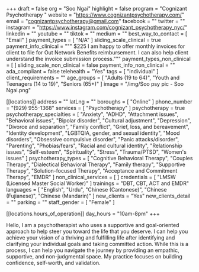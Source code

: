 +++
draft = false
org = "Soo Ngai"
highlight = false
program = "Cognizant Psychotherapy  "
website = "https://www.cognizantpsychotherapy.com/"
email = "cognizantpsychotherapy@gmail.com"
facebook = ""
twitter = ""
instagram = "https://www.instagram.com/cognizant_psychotherapy_nyc/"
linkedin = ""
youtube = ""
tiktok = ""
medium = ""
best_way_to_contact = [ "Email" ]
payment_types = [ "N/A" ]
sliding_scale_clinical = true
payment_info_clinical = """
$225
I am happy to offer monthly invoices for client to file for Out Network Benefits reimbursement. I can also help client understand the invoice submission process."""
payment_types_non_clinical = [ ]
sliding_scale_non_clinical = false
payment_info_non_clinical = ""
ada_compliant = false
telehealth = "Yes"
tags = [ "individual" ]
client_requirements = ""
age_groups = [
  "Adults (19 to 64)",
  "Youth and Teenagers (14 to 19)",
  "Seniors (65+)"
]
image = "/img/Soo psy pic - Soo Ngai.png"

[[locations]]
address = ""
latLng = ""
boroughs = [ "Online" ]
phone_number = "(929) 955-1368"
services = [ "Psychotherapy" ]
psychotherapy = true
psychotherapy_specialties = [
  "Anxiety",
  "ADHD",
  "Attachment issues",
  "Behavioral issues",
  "Bipolar disorder",
  "Cultural adjustment",
  "Depression",
  "Divorce and separation",
  "Family conflict",
  "Grief, loss, and bereavement",
  "Identity development",
  "LGBTQIA, gender, and sexual identity",
  "Mood disorders",
  "Obsessive compulsive disorder",
  "Panic attacks/disorder",
  "Parenting",
  "Phobias/fears",
  "Racial and cultural identity",
  "Relationship issues",
  "Self-esteem",
  "Spirituality",
  "Stress",
  "Trauma/PTSD",
  "Women's issues"
]
psychotherapy_types = [
  "Cognitive Behavioral Therapy",
  "Couples Therapy",
  "Dialectical Behavioral Therapy",
  "Family therapy",
  "Supportive Therapy",
  "Solution-focused Therapy",
  "Acceptance and Commitment Therapy",
  "EMDR"
]
non_clinical_services = [ ]
credentials = [ "LMSW (Licensed Master Social Worker)" ]
trainings = "DBT, CBT, ACT and EMDR"
languages = [
  "English",
  "Urdu",
  "Chinese (Cantonese)",
  "Chinese (Fujianese)",
  "Chinese (Mandarin)"
]
new_clients = "Yes"
new_clients_detail = ""
parking = ""
staff_gender = [ "Female" ]

  [[locations.hours_of_operation]]
  day_hours = "10am-8pm"
+++

Hello, I am a psychotherapist who uses a supportive and goal-oriented approach to help steer you toward the life that you deserve. I can help you achieve your vision of a thriving and fulfilling life after identifying and clarifying your individual goals and taking committed action. While this is a process, I can help you navigate the journey by providing an empathic, supportive, and non-judgmental space. My practice focuses on building confidence, self-worth, and validation.
